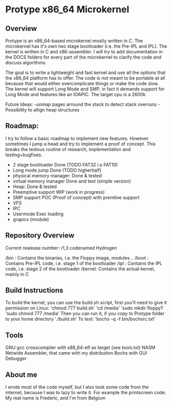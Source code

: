 Protype x86_64 Microkernel
==========================
Overview
--------
Protype is an x86_64-based microkernel mostly written in C.
The microkernel has it's own two stage bootloader (i.e. the Pre-IPL and IPL).
The kernel is written in C and x86-assembler.
I will try to add documentation in the DOCS folders for every part of the microkernel to clarify the code and discuss algorithms.

The goal is to write a lightweight and fast kernel and use all the options that the x86_64 platform has to offer.
The code is not meant to be portable at all because that would either overcomplicate things or make the code slow.
The kernel will support Long Mode and SMP, in fact it demands support for Long Mode and features like an IOAPIC.
The target cpu is a 2600k

Future Ideas:
-unmap pages arround the stack to detect stack overruns
-Possibility to allign heap structures



Roadmap:
--------
I try to follow a basic roadmap to implement new features. However sometimes I jump a head and try to implement a proof of concept.
This breaks the tedious routine of research, implementation and testing+bugfixes.

  * 2 stage bootloader                     Done (TODO FAT32 i.o FAT10)
  * Long mode jump                         Done (TODO higherhalf)
  * physical memory manager:               Done & tested
  * virtual memory manager                 Done and test (simple version)
  * Heap:                                  Done & tested
  * Preemptive support                     WIP (work in progress)
  * SMP support                            POC (Proof of concept) with premtive support
  * VFS
  * IPC
  * Usermode Exec loading
  * grapics (module)



Repository Overview
-------------------
Current realease number: r1,3 codenamed Hydrogen

/bin  :   Contains the binaries, i.e. the Floppy image, modules...
/boot :   Contains Pre-IPL code, i.e. stage 1 of the bootloader
/ipl  :   Contains the IPL code, i.e. stage 2 of the bootloader
/kernel:  Contains the actual kernel, mainly in C



Build Instructions
------------------
To build the kernel, you can use the build.sh script, first you'll need to give it permission on Linux:
'chmod 777 build.sh'
'cd /media'
'sudo mkdir floppy1'
'sudo chmod 777 /media'
Then you can run it, if you copy to Protype folder to your home directory
'./build.sh'
To test:
'bochs -q -f bin/bochsrc.txt'


Tools
-----
GNU gcc crosscompiler with x86_64-elf as target (see tools.txt)
NASM Netwide Assembler, that came with my distribution
Bochs with GUI Debugger

About me
--------
I wrote most of the code myself, but I also took some code from the internet, because I was to lazy to write it.
For example the printscreen code. My real name is Frederic, and I'm from Belgium
